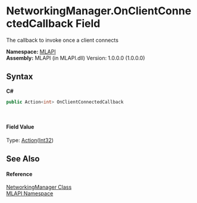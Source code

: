 # NetworkingManager.OnClientConnectedCallback Field
 

The callback to invoke once a client connects

**Namespace:**&nbsp;<a href="N_MLAPI">MLAPI</a><br />**Assembly:**&nbsp;MLAPI (in MLAPI.dll) Version: 1.0.0.0 (1.0.0.0)

## Syntax

**C#**<br />
``` C#
public Action<int> OnClientConnectedCallback
```

<br />

#### Field Value
Type: <a href="http://msdn2.microsoft.com/en-us/library/018hxwa8" target="_blank">Action</a>(<a href="http://msdn2.microsoft.com/en-us/library/td2s409d" target="_blank">Int32</a>)

## See Also


#### Reference
<a href="T_MLAPI_NetworkingManager">NetworkingManager Class</a><br /><a href="N_MLAPI">MLAPI Namespace</a><br />